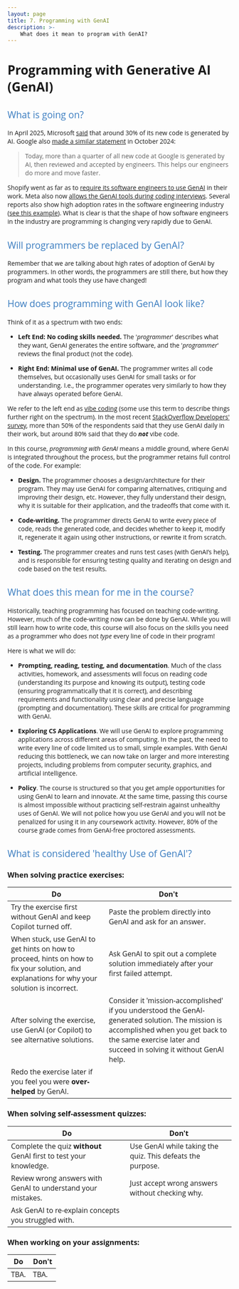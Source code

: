 ```yaml
---
layout: page
title: 7. Programming with GenAI
description: >-
    What does it mean to program with GenAI?
---
```

<style>
h2 {
    font-weight: 400;           /* normal weight, not bold */
    font-family: "Open Sans", sans-serif;  /* different font face */
    color: #3b7dc0ff;             /* optional: different color */
}

body {
    font-family: "Open Sans", sans-serif;  /* different font face */
}
</style>

# Programming with Generative AI (GenAI)

## What is going on?

In April 2025, Microsoft [said](https://www.cnbc.com/2025/04/29/satya-nadella-says-as-much-as-30percent-of-microsoft-code-is-written-by-ai.html) that around 30% of its new code is generated by AI. Google also [made a similar statement](https://blog.google/inside-google/message-ceo/alphabet-earnings-q3-2024) in October 2024:

<blockquote class="fancy-quote">
Today, more than a quarter of all new code at Google is generated by AI, then reviewed and accepted by engineers. This helps our engineers do more and move faster.
</blockquote>

Shopify went as far as to <a href='https://www.forbes.com/sites/douglaslaney/2025/04/09/selling-ai-strategy-to-employees-shopify-ceos-manifesto/'>require its software engineers to use GenAI</a> in their work. Meta also now [allows the GenAI tools during coding interviews](https://www.wired.com/story/meta-ai-job-interview-coding/). Several reports also show high adoption rates in the software engineering industry ([see this example](https://github.blog/news-insights/research/survey-ai-wave-grows/)). What is clear is that the shape of how software engineers in the industry are programming is changing very rapidly due to GenAI.

## Will programmers be replaced by GenAI?

Remember that we are talking about high rates of adoption of GenAI by programmers. In other words, the programmers are still there, but how they program and what tools they use have changed!

## How does programming with GenAI look like?

Think of it as a spectrum with two ends:

- **Left End: No coding skills needed.** The '_programmer_' describes what they want, GenAI generates the entire software, and the '_programmer_' reviews the final product (not the code).

- **Right End: Minimal use of GenAI.** The programmer writes all code themselves, but occasionally uses GenAI for small tasks or for understanding. I.e., the programmer operates very similarly to how they have always operated before GenAI.

We refer to the left end as [vibe coding](https://en.wikipedia.org/wiki/Vibe_coding) (some use this term to describe things further right on the spectrum). In the most recent [StackOverflow Developers' survey](https://survey.stackoverflow.co/2025/ai#sentiment-and-usage-ai-sel-prof), more than 50% of the respondents said that they use GenAI daily in their work, but around 80% said that they do **_not_** vibe code.

In this course, _programming with GenAI_ means a middle ground, where GenAI is integrated throughout the process, but the programmer retains full control of the code. For example:

- **Design.** The programmer chooses a design/architecture for their program. They may use GenAI for comparing alternatives, critiquing and improving their design, etc. However, they fully understand their design, why it is suitable for their application, and the tradeoffs that come with it.

- **Code-writing.** The programmer directs GenAI to write every piece of code, reads the generated code, and decides whether to keep it, modify it, regenerate it again using other instructions, or rewrite it from scratch.

- **Testing.** The programmer creates and runs test cases (with GenAI’s help), and is responsible for ensuring testing quality and iterating on design and code based on the test results.

## What does this mean for me in the course?

Historically, teaching programming has focused on teaching code-writing. However, much of the code-writing now can be done by GenAI. While you will still learn how to write code, this course will also focus on the skills you need as a programmer who does not _type_ every line of code in their program!

Here is what we will do:

- **Prompting, reading, testing, and documentation**. Much of the class activities, homework, and assessments will focus on reading code (understanding its purpose and knowing its output), testing code (ensuring programmatically that it is correct), and describing requirements and functionality using clear and precise language (prompting and documentation). These skills are critical for programming with GenAI. 

- **Exploring CS Applications**. We will use GenAI to explore programming applications across different areas of computing. In the past, the need to write every line of code limited us to small, simple examples. With GenAI reducing this bottleneck, we can now take on larger and more interesting projects, including problems from computer security, graphics, and artificial intelligence.

- **Policy**. The course is structured so that you get ample opportunities for using GenAI to learn and innovate. At the same time, passing this course is almost impossible without practicing self-restrain against unhealthy uses of GenAI. We will not police how you use GenAI and you will not be penalized for using it in any coursework activity. However, 80% of the course grade comes from GenAI-free proctored assessments.

## What is considered 'healthy Use of GenAI'?

### When solving practice exercises:

<div class="grade-table-wrapper do-dont-table-wrapper">
  <table class="grade-table do-dont-table">
    <thead>
      <tr> <th>Do</th>       
           <th>Don't</th></tr>
    </thead>
    <tbody>
      <tr> <td>Try the exercise first without GenAI and keep Copilot turned off. </td>        
           <td>Paste the problem directly into GenAI and ask for an answer.</td>        
           </tr>
      <tr> <td>When stuck, use GenAI to get hints on how to proceed, hints on how to fix your solution, and explanations for why your solution is incorrect.</td> 
           <td>Ask GenAI to spit out a complete solution immediately after your first failed attempt.</td>        
           </tr>
      <tr> <td>After solving the exercise, use GenAI (or Copilot) to see alternative solutions. </td>        
           <td>Consider it 'mission-accomplished' if you understood the GenAI-generated solution. The mission is accomplished when you get back to the same exercise later and succeed in solving it without GenAI help.</td>      
           </tr>
      <tr> <td>Redo the exercise later if you feel you were <b>over-helped</b> by GenAI. </td>        
           <td></td>      
           </tr>
    </tbody>
  </table>
</div>

### When solving self-assessment quizzes:

<div class="grade-table-wrapper do-dont-table-wrapper">
  <table class="grade-table do-dont-table">
    <thead>
      <tr> <th>Do</th>       
           <th>Don't</th></tr>
    </thead>
    <tbody>
      <tr> <td>Complete the quiz <b>without</b> GenAI first to test your knowledge. </td>        
           <td>Use GenAI while taking the quiz. This defeats the purpose. </td>        
           </tr>
      <tr> <td>Review wrong answers with GenAI to understand your mistakes. </td> 
           <td>Just accept wrong answers without checking why. </td>        
           </tr>
      <tr> <td>Ask GenAI to re-explain concepts you struggled with. </td>        
           <td></td>      
           </tr>
    </tbody>
  </table>
</div>

### When working on your assignments:

<div class="grade-table-wrapper do-dont-table-wrapper">
  <table class="grade-table do-dont-table">
    <thead>
      <tr> <th>Do</th>       
           <th>Don't</th></tr>
    </thead>
    <tbody>
      <tr> <td>TBA. </td>        
           <td>TBA. </td>        
           </tr>
    </tbody>
  </table>
</div>
